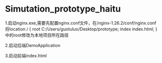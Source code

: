 # Simutation_prototype_haitu
1.启动nginx.exe,需要先配置nginx.conf文件，在/nginx-1.26.2/conf/nginx.conf
  将location / {
      root C:/Users/guotuluo/Desktop/prototype;
      index index.html;
  }中的root修改为本地项目所在路径

2.启动后端DemoApplication 

3.启动前端index.html
